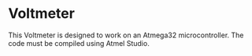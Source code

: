 # Voltmeter

This Voltmeter is designed to work on an Atmega32 microcontroller. The code must be compiled using Atmel Studio.
